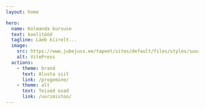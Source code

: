 ```yaml
---
layout: home

hero:
  name: Kolmanda kursuse
  text: koolitööd
  tagline: Läeb kiirelt...
  image:
    src: https://www.jubejuss.ee/tapeet/sites/default/files/styles/suurpilt/public/_dcs1895.jpg?itok=VGFWwgta
    alt: VitePress
  actions:
    - theme: brand
      text: Alusta siit
      link: /progemine/
    - theme: alt
      text: Teised osad
      link: /uurimistoo/
---
```

